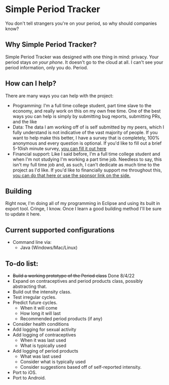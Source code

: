 # Simple Period Tracker
You don't tell strangers you're on your period, so why should companies know?

## Why Simple Period Tracker?
Simple Period Tracker was designed with one thing in mind: privacy. Your period stays _on your phone_. It doesn't go to the cloud at all. I can't see your period information, only you do. Period.

## How can I help?
There are many ways you can help with the project:
 - Programming: I'm a full time college student, part time slave to the economy, and really work on this on my own free time. One of the best ways you can help is simply by submitting bug reports, submitting PRs, and the like
 - Data: The data I am working off of is self submitted by my peers, which I fully understand is not indicative of the vast majority of people. If you want to help make this better, I have a survey that is completely, 100% anonymous and every question is optional. If you'd like to fill out a brief 5-10ish minute survey, [you can fill it out here](https://forms.gle/RmDDSY7E11FQKmUC6)
 - Financial support: Like I said before, I'm a full time college student and when I'm not studying I'm working a part time job. Needless to say, this isn't my full time job and, as such, I can't dedicate as much time to the project as I'd like. If you'd like to financially support me throughout this, [you can do that here or use the sponsor link on the side.](https://ko-fi.com/monicarose)

## Building
Right now, I'm doing all of my programming in Eclipse and using its built in export tool. Cringe, I know. Once I learn a good building method I'll be sure to update it here.

## Current supported configurations
 - Command line via:
    - Java (Windows/Mac/Linux)

## To-do list:
 - ~~Build a working prototype of the Period class~~ Done 8/4/22
 - Expand on contraceptives and period products class, possibly abstracting that.
 - Build out the intensity class.
 - Test irregular cycles.
 - Predict future cycles.
    - When it will come
    - How long it will last
    - Recommended period products (if any)
 - Consider health conditions
 - Add logging for sexual activity
 - Add logging of contraceptives
    - When it was last used
    - What is typically used
 - Add logging of period products
    - What was last used
    - Consider what is typically used
    - Consider suggestions based off of self-reported intensity.
 - Port to iOS.
 - Port to Android.